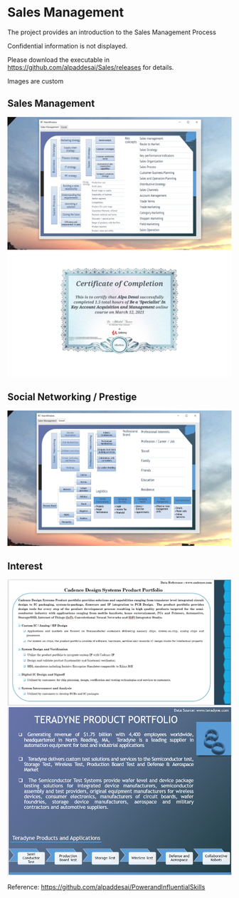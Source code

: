 # Sales Management

The project provides an introduction to the Sales Management Process

Confidential information is not displayed.

Please download the executable in https://github.com/alpaddesai/Sales/releases for details.

Images are custom

## Sales Management 
![image](SalesManagement.png)
![image](Sales.jpg)

## Social Networking / Prestige
![image](SocialNetworking.png)

## Interest
![image](Image_cdsn.png)
![image](image_ter.png)

Reference: https://github.com/alpaddesai/PowerandInfluentialSkills
